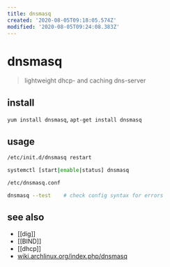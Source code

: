 ```yaml
---
title: dnsmasq
created: '2020-08-05T09:18:05.574Z'
modified: '2020-08-05T09:24:08.383Z'
---
```


# dnsmasq

> lightweight dhcp- and caching dns-server

## install
`yum install dnsmasq`, `apt-get install dnsmasq`

## usage
```sh
/etc/init.d/dnsmasq restart

systemctl [start|enable|status] dnsmasq

/etc/dnsmasq.conf

dnsmasq --test    # check config syntax for errors
```

## see also
- [[dig]]
- [[BIND]]
- [[dhcp]]
- [wiki.archlinux.org/index.php/dnsmasq](https://wiki.archlinux.org/index.php/dnsmasq)
